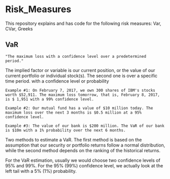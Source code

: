 # Risk_Measures
This repository explains and has code for the following risk measures: Var, CVar, Greeks

## VaR
    
    "The maximum loss with a confidence level over a predetermined period."
   
The implied factor or variable is our current position, or the value of our current portfolio or individual stock(s). The second one is over a specific time period. with a confidence level or probability
    
    Example #1: On February 7, 2017, we own 300 shares of IBM's stocks worth $52,911. The maximum loss tomorrow, that is, February 8, 2017, is $ 1,951 with a 99% confidence level.

    Example #2: Our mutual fund has a value of $10 million today. The maximum loss over the next 3 months is $0.5 million at a 95% confidence level.

    Example #3: The value of our bank is $200 million. The VaR of our bank is $10m with a 1% probability over the next 6 months.
    
Two methods to estimate a VaR. The first method is based on the assumption that our security or portfolio returns follow a normal distribution, while the second method depends on the ranking of the historical returns.

For the VaR estimation, usually we would choose two confidence levels of 95% and 99%. For the 95% (99%) confidence level, we actually look at the left tail with a 5% (1%) probability.
